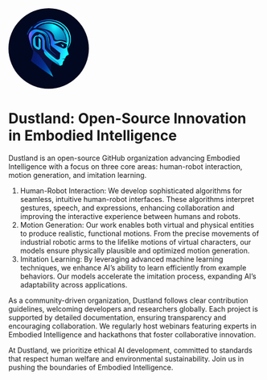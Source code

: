 <img src="./dustland.png" alt="Dustland Logo" width="160" height="auto" style="border-radius: 50%;">

# Dustland: Open-Source Innovation in Embodied Intelligence

Dustland is an open-source GitHub organization advancing Embodied Intelligence with a focus on three core areas: human-robot interaction, motion generation, and imitation learning.

1.	Human-Robot Interaction: We develop sophisticated algorithms for seamless, intuitive human-robot interfaces. These algorithms interpret gestures, speech, and expressions, enhancing collaboration and improving the interactive experience between humans and robots.
2.	Motion Generation: Our work enables both virtual and physical entities to produce realistic, functional motions. From the precise movements of industrial robotic arms to the lifelike motions of virtual characters, our models ensure physically plausible and optimized motion generation.
3.	Imitation Learning: By leveraging advanced machine learning techniques, we enhance AI’s ability to learn efficiently from example behaviors. Our models accelerate the imitation process, expanding AI’s adaptability across applications.

As a community-driven organization, Dustland follows clear contribution guidelines, welcoming developers and researchers globally. Each project is supported by detailed documentation, ensuring transparency and encouraging collaboration. We regularly host webinars featuring experts in Embodied Intelligence and hackathons that foster collaborative innovation.

At Dustland, we prioritize ethical AI development, committed to standards that respect human welfare and environmental sustainability. Join us in pushing the boundaries of Embodied Intelligence.
